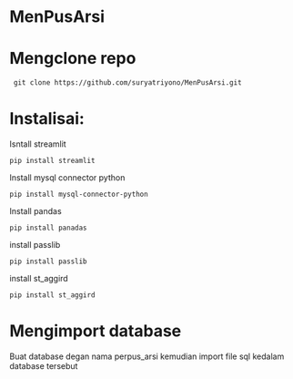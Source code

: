# MenPusArsi

# Mengclone repo
```
 git clone https://github.com/suryatriyono/MenPusArsi.git
```

# Instalisai:
Isntall streamlit
```
pip install streamlit
```
Install mysql connector python
```
pip install mysql-connector-python
```
Install pandas
```
pip install panadas
```
install passlib
```
pip install passlib
```
install st_aggird
```
pip install st_aggird
```

# Mengimport database
Buat database degan nama perpus_arsi kemudian import file sql kedalam database tersebut





